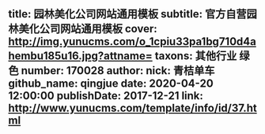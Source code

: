 title: 园林美化公司网站通用模板
subtitle: 官方自营园林美化公司网站通用模板
cover: http://img.yunucms.com/o_1cpiu33pa1bg710d4ahembu185u16.jpg?attname=
taxons: 其他行业 绿色
number: 170028
author:
  nick: 青桔单车
  github_name: qingjue
date: 2020-04-20 12:00:00
publishDate: 2017-12-21
link: http://www.yunucms.com/template/info/id/37.html
---